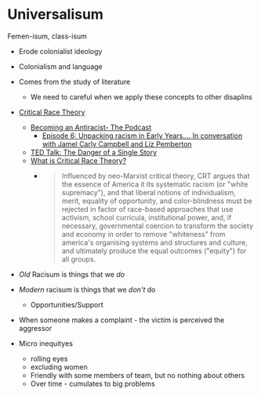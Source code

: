 Universalisum
=============

Femen-isum, class-isum


* Erode colonialist ideology
* Colonialism and language

* Comes from the study of literature
    * We need to careful when we apply these concepts to other disaplins

* [Critical Race Theory](https://en.wikipedia.org/wiki/Critical_race_theory)
    * [Becoming an Antiracist- The Podcast](https://podcasts.google.com/feed/aHR0cHM6Ly9hbmNob3IuZm0vcy8zYmZjNGYzYy9wb2RjYXN0L3Jzcw?sa=X&ved=0CAMQ4aUDahcKEwjIibmgiIPwAhUAAAAAHQAAAAAQAQ)
        * [Episode 6: Unpacking racism in Early Years.... In conversation with Jamel Carly Campbell and Liz Pemberton](https://podcasts.google.com/feed/aHR0cHM6Ly9hbmNob3IuZm0vcy8zYmZjNGYzYy9wb2RjYXN0L3Jzcw/episode/NmJmNjBmYzEtZDExMS00YWMxLTlmNWMtMmQwZThlZThlNjIz?sa=X&ved=0CAUQkfYCahcKEwjIgZj04O3uAhUAAAAAHQAAAAAQAQ)
    * [TED Talk: The Danger of a Single Story](https://www.ted.com/talks/chimamanda_ngozi_adichie_the_danger_of_a_single_story?language=en)
    * [What is Critical Race Theory?](https://twitter.com/a_centrism/status/1398156157349416964)
        * > Influenced by neo-Marxist critical theory, CRT argues that the essence of America it its systematic racism (or "white supremacy"), and that liberal notions of individualism, merit, equality of opportunity, and color-blindness must be rejected in factor of race-based approaches that use activism, school curricula, institutional power, and, if necessary, governmental coercion to transform the society and economy in order to remove "whiteness" from america's organising systems and structures and culture, and ultimately produce the equal outcomes ("equity") for all groups.


* _Old_ Racisum is things that we _do_
* _Modern_ racisum is things that we _don't_ do
    * Opportunities/Support

* When someone makes a complaint - the victim is perceived the aggressor

* Micro inequityes
    * rolling eyes
    * excluding women
    * Friendly with some members of team, but no nothing about others
    * Over time - cumulates to big problems